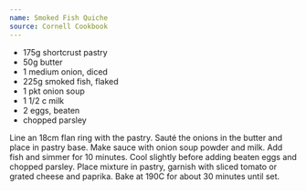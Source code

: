 ```yaml
---
name: Smoked Fish Quiche
source: Cornell Cookbook
---
```


* 175g shortcrust pastry
* 50g butter
* 1 medium onion, diced
* 225g smoked fish, flaked
* 1 pkt onion soup
* 1 1/2 c milk
* 2 eggs, beaten
* chopped parsley

Line an 18cm flan ring with the pastry.  Sauté the onions in the butter and place in pastry base.  Make sauce with onion soup powder and milk.  Add fish and simmer for 10 minutes.  Cool slightly before adding beaten eggs and chopped parsley.  Place mixture in pastry, garnish with sliced tomato or grated cheese and paprika.  Bake at 190C for about 30 minutes until set.

